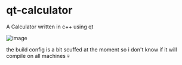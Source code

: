 # qt-calculator
A Calculator written in c++ using qt

![image](https://github.com/LukasH0lm/qt-calculator/assets/59294281/c7d478b9-1623-4ff4-9207-01eb23717067)

the build config is a bit scuffed at the moment so i don't know if it will compile on all machines 💀
